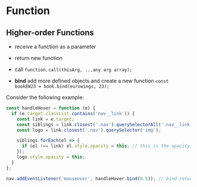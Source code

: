 # Function

## Higher-order Functions
- receive a function as a parameter
- return new function

- call
`function.call(thisArg, ...any arg array);`

- **bind**
add more defined objects and create a new function
`const bookEW23 = book.bind(eurowings, 23);`

Consider the following example:
```js
const handleHover = function (e) {
  if (e.target.classList.contains('nav__link')) {
    const link = e.target;
    const siblings = link.closest('.nav').querySelectorAll('.nav__link');
    const logo = link.closest('.nav').querySelector('img');

    siblings.forEach(el => {
      if (el !== link) el.style.opacity = this; // this is the opacity
    });
    logo.style.opacity = this;
  }
};

nav.addEventListener('mouseover', handleHover.bind(0.5)); // bind returns a new function and pass 0.5 as this
```

